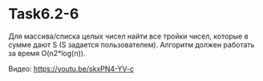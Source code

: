 # Task6.2-6

Для массива/списка целых чисел найти все тройки чисел, которые в сумме дают S (S задается пользователем). Алгоритм должен работать за время O(n2*log(n)).

Видео: https://youtu.be/skxPN4-YV-c
